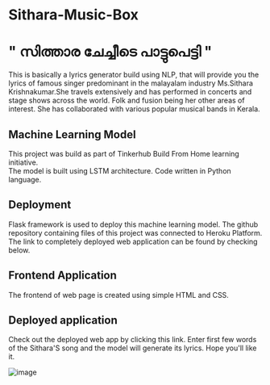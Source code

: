 # Sithara-Music-Box

<h1>" സിത്താര ചേച്ചീടെ പാട്ടുപെട്ടി "</h1>
<p> This is basically a lyrics generator build using NLP, that will provide you the lyrics of famous singer predominant in the malayalam industry Ms.Sithara Krishnakumar.She travels extensively and has performed in concerts and stage shows across the world. Folk and fusion being her other areas of interest. She has collaborated with various popular musical bands in Kerala.</p>

<h2>Machine Learning Model</h2>
This project was build as part of Tinkerhub Build From Home learning initiative.<br>
The model is built using LSTM architecture. Code written in Python language.

<h2>Deployment</h2>
Flask framework is used to deploy this machine learning model. The github repository containing files of this project was connected to Heroku Platform. The link to completely deployed web application can be found by checking below.

<h2>Frontend Application</h2>
The frontend of web page is created using simple HTML and CSS.

<h2>Deployed application</h2>
<p>Check out the deployed web app by clicking this link. Enter first few words of the Sithara'S song and the model will generate its lyrics. Hope you'll like it.<br></p>

![image](https://user-images.githubusercontent.com/63139488/119091834-4346b700-ba2b-11eb-9e8e-072381372ad6.png)
